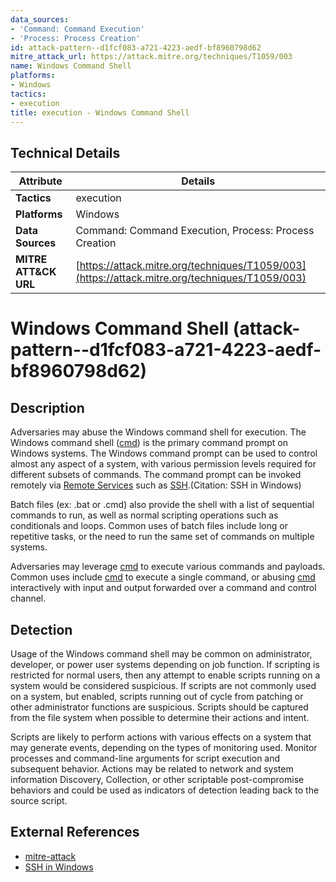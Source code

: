 ```yaml
---
data_sources:
- 'Command: Command Execution'
- 'Process: Process Creation'
id: attack-pattern--d1fcf083-a721-4223-aedf-bf8960798d62
mitre_attack_url: https://attack.mitre.org/techniques/T1059/003
name: Windows Command Shell
platforms:
- Windows
tactics:
- execution
title: execution - Windows Command Shell
---
```


## Technical Details

| Attribute | Details |
|-----------|----------|
| **Tactics** | execution |
| **Platforms** | Windows |
| **Data Sources** | Command: Command Execution, Process: Process Creation |
| **MITRE ATT&CK URL** | [https://attack.mitre.org/techniques/T1059/003](https://attack.mitre.org/techniques/T1059/003) |

# Windows Command Shell (attack-pattern--d1fcf083-a721-4223-aedf-bf8960798d62)

## Description
Adversaries may abuse the Windows command shell for execution. The Windows command shell ([cmd](https://attack.mitre.org/software/S0106)) is the primary command prompt on Windows systems. The Windows command prompt can be used to control almost any aspect of a system, with various permission levels required for different subsets of commands. The command prompt can be invoked remotely via [Remote Services](https://attack.mitre.org/techniques/T1021) such as [SSH](https://attack.mitre.org/techniques/T1021/004).(Citation: SSH in Windows)

Batch files (ex: .bat or .cmd) also provide the shell with a list of sequential commands to run, as well as normal scripting operations such as conditionals and loops. Common uses of batch files include long or repetitive tasks, or the need to run the same set of commands on multiple systems.

Adversaries may leverage [cmd](https://attack.mitre.org/software/S0106) to execute various commands and payloads. Common uses include [cmd](https://attack.mitre.org/software/S0106) to execute a single command, or abusing [cmd](https://attack.mitre.org/software/S0106) interactively with input and output forwarded over a command and control channel.

## Detection
Usage of the Windows command shell may be common on administrator, developer, or power user systems depending on job function. If scripting is restricted for normal users, then any attempt to enable scripts running on a system would be considered suspicious. If scripts are not commonly used on a system, but enabled, scripts running out of cycle from patching or other administrator functions are suspicious. Scripts should be captured from the file system when possible to determine their actions and intent.

Scripts are likely to perform actions with various effects on a system that may generate events, depending on the types of monitoring used. Monitor processes and command-line arguments for script execution and subsequent behavior. Actions may be related to network and system information Discovery, Collection, or other scriptable post-compromise behaviors and could be used as indicators of detection leading back to the source script.

## External References
- [mitre-attack](https://attack.mitre.org/techniques/T1059/003)
- [SSH in Windows](https://docs.microsoft.com/en-us/windows/terminal/tutorials/ssh)
